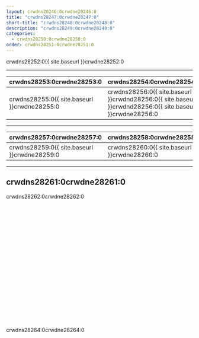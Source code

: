 ```yaml
---
layout: crwdns28246:0crwdne28246:0
title: "crwdns28247:0crwdne28247:0"
short-title: "crwdns28248:0crwdne28248:0"
description: "crwdns28249:0crwdne28249:0"
categories:
  - crwdns28250:0crwdne28250:0
order: crwdns28251:0crwdne28251:0
---
```

crwdns28252:0{{ site.baseurl }}crwdne28252:0

<hr />

| crwdns28253:0crwdne28253:0                                            | crwdns28254:0crwdne28254:0                                                                                 |
| --------------------------------------------------------------------- | ---------------------------------------------------------------------------------------------------------- |
| crwdns28255:0{{ site.baseurl }}crwdne28255:0 &nbsp;&nbsp;&nbsp;&nbsp; | crwdns28256:0{{ site.baseurl }}crwdnd28256:0{{ site.baseurl }}crwdnd28256:0{{ site.baseurl }}crwdne28256:0 |

<hr />

| crwdns28257:0crwdne28257:0                                           | crwdns28258:0crwdne28258:0                   |
| -------------------------------------------------------------------- | -------------------------------------------- |
| crwdns28259:0{{ site.baseurl }}crwdne28259:0&nbsp;&nbsp;&nbsp;&nbsp; | crwdns28260:0{{ site.baseurl }}crwdne28260:0 |

<hr />

## crwdns28261:0crwdne28261:0

crwdns28262:0crwdne28262:0

<div class="video-wrapper">
<iframe width="560" height="315" src="crwdns28263:0crwdne28263:0" frameborder="0" allow="autoplay; encrypted-media" allowfullscreen mark="crwd-mark"></iframe>
</div>

crwdns28264:0crwdne28264:0